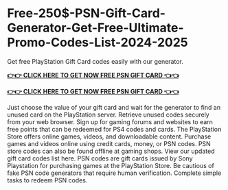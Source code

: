 # Free-250$-PSN-Gift-Card-Generator-Get-Free-Ultimate-Promo-Codes-List-2024-2025

Get free PlayStation Gift Card codes easily with our generator.

**[👉👉 CLICK HERE TO GET NOW FREE PSN GIFT CARD 👈👈](https://tinyurl.com/5zdw4wbp)**

**[👉👉 CLICK HERE TO GET NOW FREE PSN GIFT CARD 👈👈](https://tinyurl.com/5zdw4wbp)**

Just choose the value of your gift card and wait for the generator to find an unused card on the PlayStation server.
Retrieve unused codes securely from your web browser.
Sign up for gaming forums and websites to earn free points that can be redeemed for PS4 codes and cards.
The PlayStation Store offers online games, videos, and downloadable content.
Purchase games and videos online using credit cards, money, or PSN codes.
PSN store codes can also be found offline at gaming shops.
View our updated gift card codes list here.
PSN codes are gift cards issued by Sony Playstation for purchasing games at the PlayStation Store.
Be cautious of fake PSN code generators that require human verification. Complete simple tasks to redeem PSN codes.
